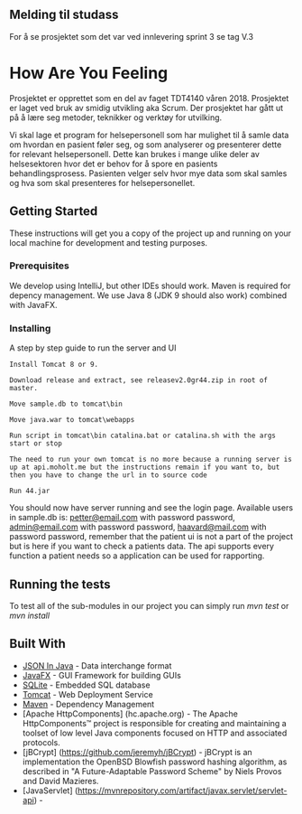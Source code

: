 ## Melding til studass

For å se prosjektet som det var ved innlevering sprint 3 se tag V.3

# How Are You Feeling

Prosjektet er opprettet som en del av faget TDT4140 våren 2018. Prosjektet er laget ved bruk av smidig utvikling aka Scrum. Der prosjektet har gått ut på å lære seg metoder, teknikker og verktøy for utvilking.

Vi skal lage et program for helsepersonell som har mulighet til å samle data om hvordan en pasient føler seg, og som analyserer og presenterer dette for relevant helsepersonell. Dette kan brukes i mange ulike deler av helsesektoren hvor det er behov for å spore en pasients behandlingsprosess. 
Pasienten velger selv hvor mye data som skal samles og hva som skal presenteres for helsepersonellet. 


## Getting Started

These instructions will get you a copy of the project up and running on your local machine for development and testing purposes.

### Prerequisites

We develop using IntelliJ, but other IDEs should work.
Maven is required for depency management.
We use Java 8 (JDK 9 should also work) combined with JavaFX.


### Installing

A step by step guide to run the server and UI
```
Install Tomcat 8 or 9.
```
```
Download release and extract, see releasev2.0gr44.zip in root of master.
```
```
Move sample.db to tomcat\bin
```
```
Move java.war to tomcat\webapps
```
```
Run script in tomcat\bin catalina.bat or catalina.sh with the args start or stop
```
```
The need to run your own tomcat is no more because a running server is up at api.moholt.me but the instructions remain if you want to, but then you have to change the url in to source code
```
```
Run 44.jar
```
You should now have server running and see the login page.
Available users in sample.db is:
petter@email.com with password password,
admin@email.com with password password,
haavard@mail.com with password password, remember that the patient ui is not a part of the project but is here if you want to check a patients data. The api supports every function a patient needs so a application can be used for rapporting.

## Running the tests
To test all of the sub-modules in our project you can simply run _mvn test_ or _mvn install_

## Built With

* [JSON In Java](https://mvnrepository.com/artifact/org.json/json) - Data interchange format
* [JavaFX](www.ntnu.no/wiki/display/tdt4100/JavaFX) - GUI Framework for building GUIs
* [SQLite](https://www.sqlite.org/index.html) - Embedded SQL database
* [Tomcat](http://tomcat.apache.org/) - Web Deployment Service
* [Maven](https://maven.apache.org/) - Dependency Management
* [Apache HttpComponents] (hc.apache.org) - The Apache HttpComponents™ project is responsible for creating and maintaining a toolset of low level Java components focused on HTTP and associated protocols.
* [jBCrypt] (https://github.com/jeremyh/jBCrypt) - jBCrypt is an implementation the OpenBSD Blowfish password hashing algorithm, as described in "A Future-Adaptable Password Scheme" by Niels Provos and David Mazieres.
* [JavaServlet] (https://mvnrepository.com/artifact/javax.servlet/servlet-api) - 

